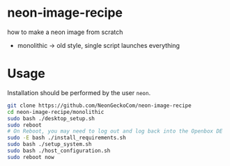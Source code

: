 # neon-image-recipe
how to make a neon image from scratch

- monolithic -> old style, single script launches everything

# Usage
Installation should be performed by the user `neon`.

```bash
git clone https://github.com/NeonGeckoCom/neon-image-recipe
cd neon-image-recipe/monolithic
sudo bash ./desktop_setup.sh
sudo reboot
# On Reboot, you may need to log out and log back into the Openbox DE
sudo -E bash ./install_requirements.sh
sudo bash ./setup_system.sh
sudo bash ./host_configuration.sh
sudo reboot now
```
